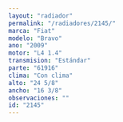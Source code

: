 ```yaml
---
layout: "radiador"
permalink: "/radiadores/2145/"
marca: "Fiat"
modelo: "Bravo"
ano: "2009"
motor: "L4 1.4"
transmision: "Estándar"
parte: "61916"
clima: "Con clima"
alto: "24 5/8"
ancho: "16 3/8"
observaciones: ""
id: "2145"
---
```


